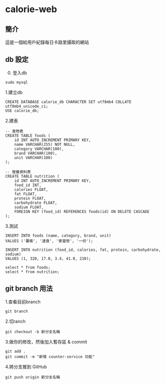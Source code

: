 # calorie-web
## 簡介
這是一個給用戶紀錄每日卡路里攝取的網站
## db 設定
0. 登入db
```
sudo mysql
```
1.建立db
```
CREATE DATABASE calorie_db CHARACTER SET utf8mb4 COLLATE utf8mb4_unicode_ci;
USE calorie_db;
```
2.建表
```
-- 食物表
CREATE TABLE foods (
    id INT AUTO_INCREMENT PRIMARY KEY,
    name VARCHAR(255) NOT NULL,
    category VARCHAR(100),
    brand VARCHAR(100),
    unit VARCHAR(100)
);

-- 營養資料表
CREATE TABLE nutrition (
    id INT AUTO_INCREMENT PRIMARY KEY,
    food_id INT,
    calories FLOAT,
    fat FLOAT,
    protein FLOAT,
    carbohydrate FLOAT,
    sodium FLOAT,
    FOREIGN KEY (food_id) REFERENCES foods(id) ON DELETE CASCADE
);
```
3.測試
```
INSERT INTO foods (name, category, brand, unit)
VALUES ('薯條', '速食', '麥當勞', '一份');

INSERT INTO nutrition (food_id, calories, fat, protein, carbohydrate, sodium)
VALUES (1, 320, 17.0, 3.4, 41.0, 210);

select * from foods;
select * from nutrition;
```

## git branch 用法
1.查看目前branch
```
git branch
```

2.切ranch
```
git checkout -b 新分支名稱
```

3.做你的修改，然後加入暫存區 & commit
```
git add .
git commit -m "新增 counter-service 功能"
```

4.將分支推到 GitHub
```
git push origin 新分支名稱
```


